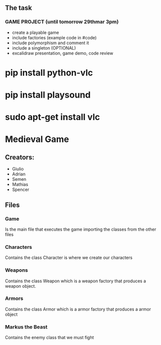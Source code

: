 ## The task 
### GAME PROJECT (until tomorrow 29thmar 3pm)
- create a playable game
- include factories (example code in #code)
- include polymorphism and comment it
- include a singleton (OPTIONAL)
- excalidraw presentation, game demo, code review

# pip install python-vlc 
# pip install playsound
# sudo apt-get install vlc

# Medieval Game 

## Creators:
- Giulio
- Adrian
- Semen
- Mathias 
- Spencer


## Files
### Game 
Is the main file that executes the game importing the classes from the other files

### Characters
Contains the class Character is where we create our characters

### Weapons
Contains the class Weapon which is a weapon factory that produces a weapon object.

### Armors
Contains the class Armor which is a armor factory that produces a armor object

### Markus the Beast
Contains the enemy class that we must fight
